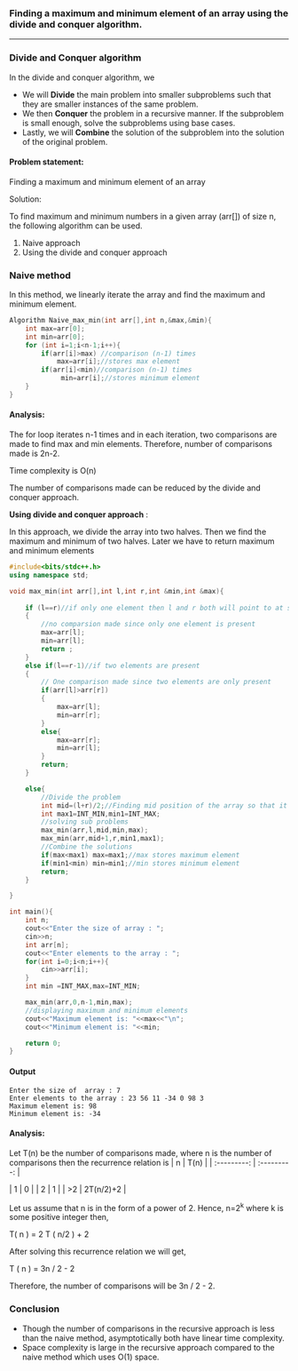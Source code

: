 ### Finding a maximum and minimum element of an array using the divide and conquer algorithm.
---
### Divide and Conquer algorithm

In the divide and conquer algorithm, we
* We will  **Divide** the main problem into smaller subproblems such that they are smaller instances of the same problem.
* We then **Conquer** the problem in a recursive manner. If the subproblem is small enough, solve the subproblems using base cases.
* Lastly, we will **Combine** the solution of the subproblem into the solution of the original problem.


#### Problem statement:

Finding a maximum and minimum element of an array

Solution:


To find maximum and minimum numbers in a given array (arr[]) of size n, the following algorithm can be used.

1. Naive approach
2. Using the divide and conquer approach

### Naive method

 In this method, we linearly iterate the array and find the maximum and minimum element.

```C++
Algorithm Naive_max_min(int arr[],int n,&max,&min){
    int max=arr[0];
    int min=arr[0];
    for (int i=1;i<n-1;i++){
        if(arr[i]>max) //comparison (n-1) times
            max=arr[i];//stores max element
        if(arr[i]<min)//comparison (n-1) times
             min=arr[i];//stores minimum element
    }
}
```
#### Analysis:


The for loop iterates n-1 times and in each iteration, two comparisons are made to find max and min elements. Therefore, number of comparisons made is 2n-2.

Time complexity is O(n)

The number of comparisons made can be reduced by the divide and conquer approach.

 **Using divide and conquer approach** :


In this approach, we divide the array into two halves. Then we find the maximum and minimum of two halves. Later we have to return maximum and minimum elements 

```C++
#include<bits/stdc++.h>
using namespace std;

void max_min(int arr[],int l,int r,int &min,int &max){
    
    if (l==r)//if only one element then l and r both will point to at same element
    {
        //no comparsion made since only one element is present
        max=arr[l];
        min=arr[l];
        return ;
    }
    else if(l==r-1)//if two elements are present
    {
        // One comparison made since two elements are only present
        if(arr[l]>arr[r])
        {
            max=arr[l];
            min=arr[r];
        }
        else{
            max=arr[r];
            min=arr[l];    
        }
        return;
    }

    else{
        //Divide the problem
        int mid=(l+r)/2;//Finding mid position of the array so that it can be divided into two halves
        int max1=INT_MIN,min1=INT_MAX;
        //solving sub problems
        max_min(arr,l,mid,min,max);
        max_min(arr,mid+1,r,min1,max1);
        //Combine the solutions
        if(max<max1) max=max1;//max stores maximum element
        if(min1<min) min=min1;//min stores minimum element
        return;
    }

}

int main(){
    int n;
    cout<<"Enter the size of array : ";
    cin>>n;
    int arr[n];
    cout<<"Enter elements to the array : "; 
    for(int i=0;i<n;i++){
        cin>>arr[i];
    }
    int min =INT_MAX,max=INT_MIN;

    max_min(arr,0,n-1,min,max);
    //displaying maximum and minimum elements
    cout<<"Maximum element is: "<<max<<"\n";
    cout<<"Minimum element is: "<<min;

    return 0;
}

```
#### Output

```
Enter the size of  array : 7
Enter elements to the array : 23 56 11 -34 0 98 3
Maximum element is: 98
Minimum element is: -34
```

#### Analysis:


Let T(n) be the number of comparisons made, where n is the number of comparisons then the recurrence relation is
|   n         |    T(n)     |
| :---------: | :---------: |

| 1           |     0       |
| 2           |     1       |
| >2          | 2T(n/2)+2   |

Let us assume that n is in the form of a power of 2. Hence, n=2<sup>k</sup> where k is some positive integer then,

T( n ) = 2 T ( n/2 ) + 2

After solving this recurrence relation we will get,

T ( n ) = 3n / 2 - 2

Therefore, the number of comparisons will be 3n / 2 - 2.

### Conclusion


* Though the number of comparisons in the recursive approach is less than the naive method, asymptotically both have linear time complexity.  
* Space complexity is large in the recursive approach compared to the naive method which uses  O(1) space.
 
